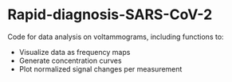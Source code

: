 # Rapid-diagnosis-SARS-CoV-2

Code for data analysis on voltammograms, including functions to:

* Visualize data as frequency maps
* Generate concentration curves
* Plot normalized signal changes per measurement
